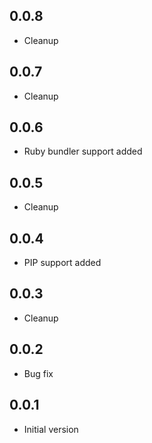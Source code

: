 ## 0.0.8

-   Cleanup

## 0.0.7

-   Cleanup

## 0.0.6

-   Ruby bundler support added

## 0.0.5

-   Cleanup

## 0.0.4

-   PIP support added

## 0.0.3

-   Cleanup

## 0.0.2

-   Bug fix

## 0.0.1

-   Initial version
